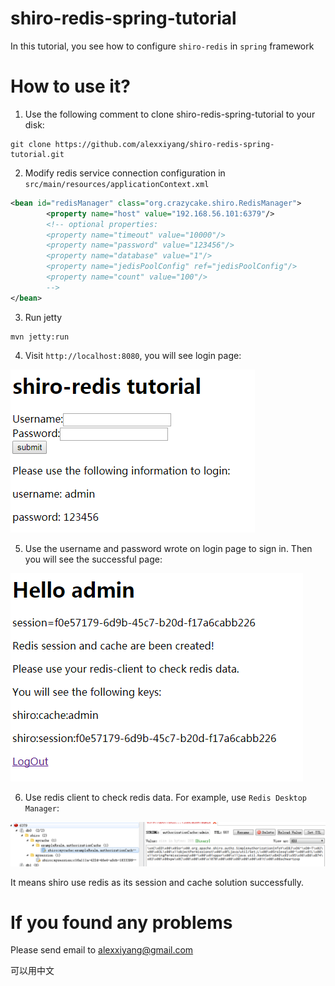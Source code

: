 # shiro-redis-spring-tutorial
In this tutorial, you see how to configure `shiro-redis` in `spring` framework

# How to use it?

1. Use the following comment to clone shiro-redis-spring-tutorial to your disk:
```
git clone https://github.com/alexxiyang/shiro-redis-spring-tutorial.git
```
2. Modify redis service connection configuration in `src/main/resources/applicationContext.xml`

```XML
<bean id="redisManager" class="org.crazycake.shiro.RedisManager">
        <property name="host" value="192.168.56.101:6379"/>
        <!-- optional properties:
        <property name="timeout" value="10000"/>
        <property name="password" value="123456"/>
        <property name="database" value="1"/>
        <property name="jedisPoolConfig" ref="jedisPoolConfig"/>
        <property name="count" value="100"/>
        -->
</bean>
```

3. Run jetty
```
mvn jetty:run
```

4. Visit `http://localhost:8080`, you will see login page:

![login page](images/login_page.png)

5. Use the username and password wrote on login page to sign in.
Then you will see the successful page:

![login success](images/login_success.png)

6. Use redis client to check redis data. For example, use `Redis Desktop Manager`:

![redis data](images/redis_data.png)

It means shiro use redis as its session and cache solution successfully.

# If you found any problems

Please send email to alexxiyang@gmail.com

可以用中文